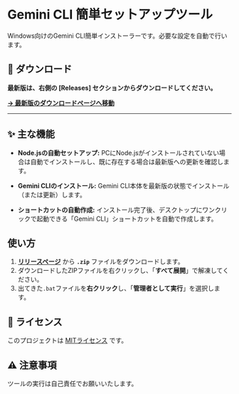 # Gemini CLI 簡単セットアップツール

Windows向けのGemini CLI簡単インストーラーです。必要な設定を自動で行います。

## 🚀 ダウンロード

**最新版は、右側の [Releases] セクションからダウンロードしてください。**

**[→ 最新版のダウンロードページへ移動](https://github.com/KM170/gemini-cli-easy-installer/releases)**

---

## ✨ 主な機能

-   **Node.jsの自動セットアップ:**
    PCにNode.jsがインストールされていない場合は自動でインストールし、既に存在する場合は最新版への更新を確認します。

-   **Gemini CLIのインストール:**
    Gemini CLI本体を最新版の状態でインストール（または更新）します。

-   **ショートカットの自動作成:**
    インストール完了後、デスクトップにワンクリックで起動できる「Gemini CLI」ショートカットを自動で作成します。

## 使い方

1.  **[リリースページ](https://github.com/KM170/gemini-cli-easy-installer/releases)** から **`.zip`** ファイルをダウンロードします。
2.  ダウンロードしたZIPファイルを右クリックし、「**すべて展開**」で解凍してください。
3.  出てきた`.bat`ファイルを**右クリック**し、「**管理者として実行**」を選択します。

## 📜 ライセンス

このプロジェクトは [MITライセンス](LICENSE) です。

## ⚠️ 注意事項

ツールの実行は自己責任でお願いいたします。
